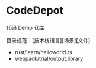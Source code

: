 # CodeDepot

代码 Demo 仓库

目录规范：[技术栈语言][场景][文件]

- rust/learn/helloworld.rs
- webpack/trial/output.library